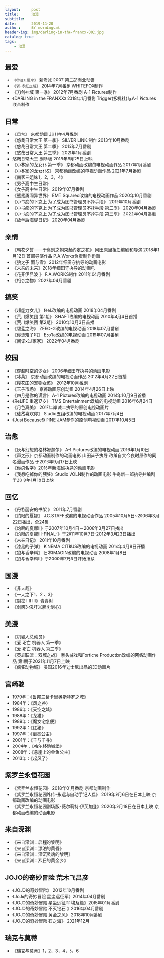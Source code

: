 ```yaml
---
layout:     post
title:      动漫
subtitle:   
date:       2019-11-20
author:     BY morningcat
header-img: img/darling-in-the-franxx-002.jpg
catalog: true
tags:
    - 动漫
---
```


## 最爱
- `《秒速五厘米》` 新海诚 2007 第三部商业动画
- `《斩·赤红之瞳》` 2014年7月番剧 WHITEFOX制作
- 《刀剑神域 第一季》  2012年7月番剧 A-1 Pictures制作
- 《DARLING in the FRANXX》 2018年1月番剧 Trigger(扳机社)与A-1 Pictures联合制作

## 日常
- 《日常》 京都动画    2011年4月番剧
- 《悠哉日常大王 第一季》 SILVER LINK.制作  2013年10月番剧
- 《悠哉日常大王 第二季》 2015年7月番剧
- 《悠哉日常大王 第三季》 2021年1月番剧
- 悠哉日常大王 剧场版 2018年8月25日上映
- 《小林家的龙女仆 第一季》 京都动画改编的电视动画作品 2017年1月番剧
- 《小林家的龙女仆S》 京都动画改编的电视动画作品 2021年7月番剧
- 《南家三姐妹1，2，3，4》
- 《男子高中生日常》
- 《女子高中生日常》 2019年07月番剧
- 《熊熊勇闯异世界》 EMT Squared改编的电视动画作品 2020年10月番剧
- 《小书痴的下克上 为了成为图书管理员不择手段》 2019年10月番剧
- 《小书痴的下克上 为了成为图书管理员不择手段 第二季》 2020年04月番剧
- 《小书痴的下克上 为了成为图书管理员不择手段 第三季》 2022年04月番剧
- 《放学后海堤日记》 2020年04月番剧

## 亲情
- 《朝花夕誓——于离别之朝束起约定之花》 冈田麿里担任编剧和导演 2018年1月12日 首部导演作品 P.A.Works负责制作动画
- 《狼之子 雨与雪》 2012年细田守执导的动画电影
- 《未来的未来》2018年细田守执导的动画电
- 《花开伊吕波 》 P.A.WORKS制作 2011年04月番剧
- 《相合之物》2022年04月番剧

## 搞笑
- 《超能力女儿》 feel.改编的电视动画 2018年04月番剧
- 《荒川爆笑团 第1期》 SHAFT改编的电视动画 2010年4月4日首播
- 《荒川爆笑团 第2期》 2010年10月3日首播
- 《碧蓝之海》 ZERO-G改编的电视动画 2018年07月番剧
- 《你遭难了吗》 Ezo'la改编的电视动画 2019年07月番剧
- 《间谍×过家家》 2022年04月番剧

## 校园
- 《穿越时空的少女》 2006年细田守执导的动画电影
- 《冰菓》 京都动画改编的电视动画作品 2012年4月22日首播
- 《樱花庄的宠物女孩》 2012年10月番剧
- 《玉子市场》 京都动画原创动画 2014年4月26日上映
- 《四月是你的谎言》 A-1 Pictures改编的电视动画 2014年10月9日首播
- 《ReLIFE 重返17岁》 TMS Entertainment改编的电视动画 2016年6月24日
- 《月色真美》 2017年岸诚二执导的原创电视动画片
- 《徒然喜欢你》 Studio五组改编的电视动画 2017年7月4日
- 《Just Because!》 PINE JAM制作的原创电视动画 2017年10月5日

## 治愈
- 《灰与幻想的格林姆迦尔》 A-1 Pictures改编的电视动画 2016年1月10日
- 《声之形》京都动画制作的动画电影 山田尚子执导 改编自大今良时原作的同名漫画作品 于2016年9月17日上映
- 《你的名字》2016年新海诚执导的动画电影
- 《我想吃掉你的胰脏》Studio VOLN制作的动画电影 牛岛新一郎执导并编剧 于2019年1月18日上映

## 回忆
- 《丹特丽安的书架 》 2011年7月番剧
- 《灼眼的夏娜》 J.C.STAFF改编的电视动画作品 2005年10月5日~2006年3月22日播出，全24集
- 《灼眼的夏娜Ⅱ》于2007年10月4日－2008年3月27日播出
- 《灼眼的夏娜Ⅲ-FINAL-》于2011年10月7日-2012年3月23日播出
- 《未来日记》 2011年10月番剧
- 《漆黑的子弹》 KINEMA CITRUS改编的电视动画 2014年4月8日开播
- 《狼与香辛料》 日本IMAGIN改编的电视动画 2008年1月8日
- 《狼与香辛料Ⅱ》于2009年7月8日开始播放

## 国漫
- 《非人哉》
- 《一人之下1、2 、3》
- 《魁拔 I II III》青青树
- 《剑网3·侠肝义胆沈剑心》

## 美漫
- 《机器人总动员》
- 《爱 死亡 机器人 第一季》
- 《爱 死亡 机器人 第三季》
- 《英雄联盟：双城之战》 拳头游戏和Fortiche Production改编的网络动画作品 第1期于2021年11月7日上映
- 《疯狂动物城》 美国2016年迪士尼出品的3D动画片

## 宫崎骏
- 1979年：《鲁邦三世卡里奥斯特罗之城》
- 1984年：《风之谷》
- 1986年：《天空之城》
- 1988年：《龙猫》
- 1989年：《魔女宅急便》
- 1992年：《红猪》
- 1997年：《幽灵公主》
- 2001年：《千与千寻》
- 2004年：《哈尔移动城堡》
- 2008年：《悬崖上的金鱼公主》
- 2013年：《起风了》

## 紫罗兰永恒花园
- 《紫罗兰永恒花园》 2018年01月番剧  京都动画制作
- 《紫罗兰永恒花园外传-永远与自动手记人偶》 2019年9月6日在日本上映 京都动画改编的动画电影
- 《紫罗兰永恒花园剧场版-薇尔莉特·伊芙加登》2020年9月18日在日本上映 京都动画改编的动画电影

## 来自深渊 
- 《来自深渊：启程的黎明》
- 《来自深渊：漂泊的黄昏》
- 《来自深渊：深沉灵魂的黎明》
- 《来自深渊：烈日的黄金乡》

## JOJO的奇妙冒险 荒木飞吕彦
- 《JOJO的奇妙冒险》 2012年10月番剧
- 《JoJo的奇妙冒险 星尘远征军》2014年04月番剧
- 《JOJO的奇妙冒险 星尘远征军 埃及篇》2015年01月番剧
- 《JOJO的奇妙冒险 不灭钻石 》2016年04月番剧
- 《JOJO的奇妙冒险 黄金之风》 2018年10月番剧
- 《JOJO的奇妙冒险 石之海》 2021年12月

## 瑞克与莫蒂
- 《瑞克与莫蒂》1，2，3，4，5，6